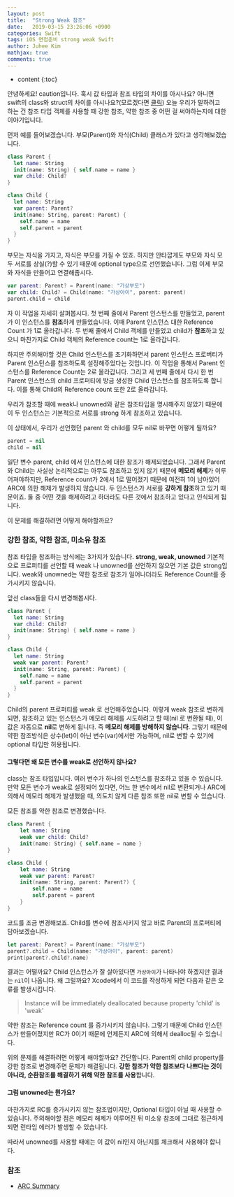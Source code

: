 ```yaml
---
layout: post
title:  "Strong Weak 참조"
date:   2019-03-15 23:26:06 +0900
categories: Swift
tags: iOS 면접준비 strong weak Swift
author: Juhee Kim
mathjax: true
comments: true
---
```


* content
{:toc}

안녕하세요! caution입니다.
혹시 값 타입과 참조 타입의 차이를 아시나요? 아니면 swift의 class와 struct의 차이를 아시나요?(모르겠다면 [클릭]())
오늘 우리가 말하려고 하는 건 참조 타입 객체를 사용할 때 강한 참조, 약한 참조 중 어떤 걸 써야하는지에 대한 이야기입니다.

먼저 예를 들어보겠습니다. 부모(Parent)와 자식(Child) 클래스가 있다고 생각해보겠습니다.
``` swift
class Parent {
  let name: String
  init(name: String) { self.name = name }
  var child: Child?
}

class Child {
  let name: String
  var parent: Parent?
  init(name: String, parent: Parent) {
    self.name = name
    self.parent = parent
  }
}
```
부모는 자식을 가지고, 자식은 부모를 가질 수 있죠. 하지만 안타깝게도 부모와 자식 모두 서로를 상실(?)할 수 있기 때문에 optional type으로 선언했습니다.
그럼 이제 부모와 자식을 만들어고 연결해줍시다.
``` swift
var parent: Parent? = Parent(name: "가상부모")
var child: Child? = Child(name: "가상아이", parent: parent)
parent.child = child
```
 자 이 작업을 자세히 살펴봅시다. 첫 번째 줄에서 Parent 인스턴스를 만들었고, parent가 이 인스턴스를 **참조**하게 만들었습니다. 이때 Parent 인스턴스 대한 Reference Count 가 1로 올라갑니다. 두 번째 줄에서 Child 객체를 만들었고 child가 **참조**하고 있으니 마찬가지로 Child 객체의 Reference count는 1로 올라갑니다.

 하지만 주의해야할 것은 Child 인스턴스를 초기화하면서 parent 인스턴스 프로버티가 Parent 인스턴스를 참조하도록 설정해주었다는 것입니다. 이 작업을 통해서 Parent 인스턴스를 Reference Count는 2로 올라갑니다.
그리고 세 번째 줄에서 다시 한 번 Parent 인스턴스의 child 프로퍼티에 방금 생성한 Child 인스턴스를 참조하도록 합니다. 이를 통해 Child의 Reference count 또한 2로 올라갑니다.

우리가 참조할 때에 weak나 unowned와 같은 참조타입을 명시해주지 않았기 때문에 이 두 인스턴스는 기본적으로 서로를 strong 하게 참조하고 있습니다.

이 상태에서, 우리가 선언했던 parent 와 child를 모두 nil로 바꾸면 어떻게 될까요?
``` swift
parent = nil
child = nil
```
일단 변수 parent, child 에서 인스턴스에 대한 참조가 해제되었습니다. 그래서 Parent와 Child는 사실상 논리적으로는 아무도 참조하고 있지 않기 때문에 **메모리 해제**가 이루어져야하지만, Reference count가 2에서 1로 떨어졌기 때문에 여전히 1이 남아있어 ARC에 의한 해제가 발생하지 않습니다.
두 인스턴스가 서로를 **강하게 참조**하고 있기 때문이죠. 둘 중 어떤 것을 해제하려고 하더라도 다른 것에서 참조하고 있다고 인식되게 됩니다.

이 문제를 해결하려면 어떻게 해야할까요?

### 강한 참조, 약한 참조, 미소유 참조
참조 타입을 참조하는 방식에는 3가지가 있습니다. **strong, weak, unowned**
기본적으로 프로퍼티를 선언할 때 weak 나 unowned를 선언하지 않으면 기본 값은 strong입니다.
weak와 unowned는 약한 참조로 참조가 일어나더라도 Reference Count를 증가시키지 않습니다.

앞선 class들을 다시 변경해봅시다.
``` swift
class Parent {
  let name: String
  var child: Child?
  init(name: String) { self.name = name }
}

class Child {
  let name: String
  weak var parent: Parent?
  init(name: String, parent: Parent) {
    self.name = name
    self.parent = parent
  }
}
```
Child의 parent 프로퍼티를 weak 로 선언해주었습니다. 이렇게 weak 참조로 변하게 되면, 참조하고 있는 인스턴스가 메모리 해제를 시도하려고 할 때(nil 로 변환될 때), 이 값은 자동으로 **nil**로 변하게 됩니다. 즉 **메모리 해제를 방해하지 않습니다**.
그렇기 때문에 약한 참조방식은 상수(let)이 아닌 변수(var)에서만 가능하며, nil로 변할 수 있기에 optional 타입만 허용됩니다.

#### 그렇다면 왜 모든 변수를 weak로 선언하지 않나요?
class는 참조 타입입니다. 여러 변수가 하나의 인스턴스를 참조하고 있을 수 있습니다. 만약 모든 변수가 weak로 설정되어 있다면, 어느 한 변수에서 nil로 변환되거나 ARC에 의해서 메모리 해제가 발생했을 때, 의도치 않게 다른 참조 또한 nil로 변할 수 있습니다.

모든 참조를 약한 참조로 변경했습니다. 
```swift
class Parent {
    let name: String
    weak var child: Child?
    init(name: String) { self.name = name }
}

class Child {
    let name: String
    weak var parent: Parent?
    init(name: String, parent: Parent?) {
        self.name = name
        self.parent = parent
    }
}
```

코드를 조금 변경해보죠. Child를 변수에 참조시키지 않고 바로 Parent의 프로퍼티에 담아보겠습니다.
```Swift
let parent: Parent? = Parent(name: "가상부모")
parent?.child = Child(name: "가상아이", parent: parent)
print(parent?.child?.name)
```
결과는 어떨까요? Child 인스턴스가 잘 살아있다면 ```가상아이```가 나타나야 하겠지만 결과는 ```nil```이 나옵니다.
왜 그럴까요? Xcode에서 이 코드를 작성하게 되면 다음과 같은 오류를 발생시킵니다.
> Instance will be immediately deallocated because property 'child' is 'weak'

약한 참조는 Reference count 를 증가시키지 않습니다. 그렇기 때문에 Child 인스턴스가 만들어졌지만 RC가 0이기 때문에 언제든지 ARC에 의해서 dealloc될 수 있습니다.

위의 문제를 해결하려면 어떻게 해야할까요?
간단합니다. Parent의 child property를 강한 참조로 변경해주면 문제가 해결됩니다.
**강한 참조가 약한 참조보다 나쁘다는 것이 아니라, 순환참조를 해결하기 위해 약한 참조를 사용**합니다.

#### 그럼 unowned는 뭔가요?
마찬가지로 RC를 증가시키지 않는 참조법이지만, Optional 타입이 아닐 때 사용할 수 있습니다.
주의해야할 점은 메모리 해제가 이루어진 뒤 미소유 참조에 그대로 접근하게 되면 런타임 에러가 발생할 수 있습니다.

 따라서 unowned를 사용할 때에는 이 값이 nil인지 아닌지를 체크해서 사용해야 합니다.

### 참조
 * [ARC Summary](http://minsone.github.io/mac/ios/swift-automatic-reference-counting-summary)
